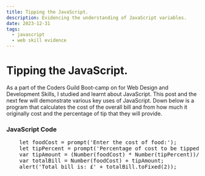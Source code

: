 ```yaml
---
title: Tipping the JavaScript.
description: Evidencing the understanding of JavaScript variables.
date: 2023-12-31
tags:
  - javascript
  - web skill evidence
---
```


<div class="container fluid">
  <h1 class="col align-self-center">Tipping the JavaScript.</h1>
  <div class="row justify-content-center">
    <p class="col-8">
	As a part of the Coders Guild Boot-camp on for Web Design and Development Skills, I studied and learnt about JavaScript. This post and the next few will demonstrate various key uses of JavaScript. Down below is a program that calculates the cost of the overall bill and from how much it originally cost and the percentage of tip that they will provide.
    </p>
	<h3 class="row">JavaScript Code</h3>
	<pre class="col-8">
	let foodCost = prompt('Enter the cost of food:');
	let tipPercent = prompt('Percentage of cost to be tipped:');
	var tipAmount = (Number(foodCost) * Number(tipPercent))/ 100;
	var totalBill = Number(foodCost) + tipAmount;
	alert('Total bill is: £' + totalBill.toFixed(2));	
	</pre>
  </div>
</div>



